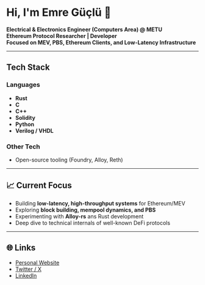# Hi, I'm Emre Güçlü 👋

**Electrical & Electronics Engineer (Computers Area) @ METU**  
**Ethereum Protocol Researcher | Developer**  
**Focused on MEV, PBS, Ethereum Clients, and Low-Latency Infrastructure**

---

## Tech Stack

### **Languages**
- **Rust**
- **C**
- **C++**
- **Solidity**
- **Python**
- **Verilog / VHDL**

### **Other Tech**
- Open-source tooling (Foundry, Alloy, Reth)

---

## 📈 Current Focus

- Building **low-latency, high-throughput systems** for Ethereum/MEV  
- Exploring **block building, mempool dynamics, and PBS**  
- Experimenting with **Alloy-rs** ans Rust development
- Deep dive to technical internals of well-known DeFi protocols

---

## 🌐 Links

- [Personal Website](https://yeguclu.github.io/)
- [Twitter / X](https://x.com/yeguclu0x)  
- [LinkedIn](https://linkedin.com/in/emreguclu)

